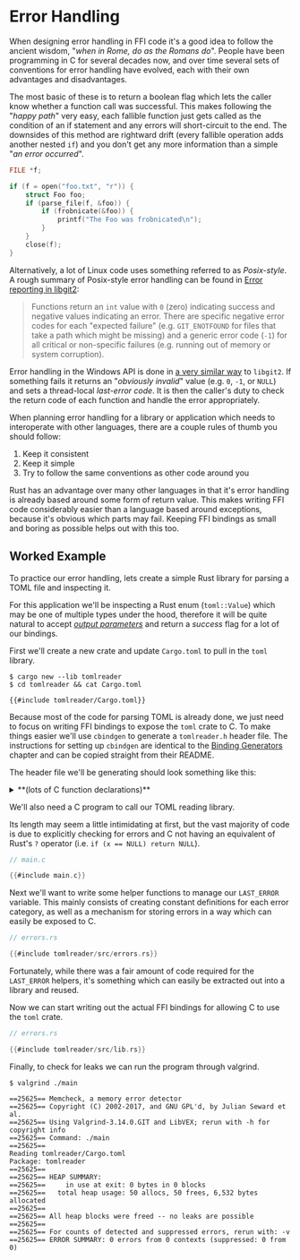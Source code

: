 # Error Handling

When designing error handling in FFI code it's a good idea to follow the ancient
wisdom, "*when in Rome, do as the Romans do*". People have been programming in C
for several decades now, and over time several sets of conventions for error
handling have evolved, each with their own advantages and disadvantages.

The most basic of these is to return a boolean flag which lets the caller know
whether a function call was successful. This makes following the "*happy path*"
very easy, each fallible function just gets called as the condition of an if
statement and any errors will short-circuit to the end. The downsides of this
method are rightward drift (every fallible operation adds another nested `if`)
and you don't get any more information than a simple "*an error occurred*".

```c
FILE *f;

if (f = open("foo.txt", "r")) {
    struct Foo foo;
    if (parse_file(f, &foo)) {
        if (frobnicate(&foo)) {
            printf("The Foo was frobnicated\n");
        }
    }
    close(f);
}
```

Alternatively, a lot of Linux code uses something referred to as *Posix-style*.
A rough summary of Posix-style error handling can be found in
[Error reporting in libgit2]:

> Functions return an `int` value with `0` (zero) indicating success and
> negative values indicating an error. There are specific negative error codes
> for each "expected failure" (e.g. `GIT_ENOTFOUND` for files that take a path
> which might be missing) and a generic error code (`-1`) for all critical or
> non-specific failures (e.g. running out of memory or system corruption).

Error handling in the Windows API is done in [a very similar way][winapi] to
`libgit2`. If something fails it returns an "*obviously invalid*" value (e.g.
`0`, `-1`, or `NULL`) and sets a thread-local *last-error code*. It is then the
caller's duty to check the return code of each function and handle the error
appropriately.

When planning error handling for a library or application which needs to
interoperate with other languages, there are a couple rules of thumb you should
follow:

1. Keep it consistent
2. Keep it simple
3. Try to follow the same conventions as other code around you

Rust has an advantage over many other languages in that it's error handling is
already based around some form of return value. This makes writing FFI code
considerably easier than a language based around exceptions, because it's
obvious which parts may fail. Keeping FFI bindings as small and boring as
possible helps out with this too.

## Worked Example

To practice our error handling, lets create a simple Rust library for parsing a
TOML file and inspecting it.

For this application we'll be inspecting a Rust enum (`toml::Value`) which may
be one of multiple types under the hood, therefore it will be quite natural to
accept [*output parameters*] and return a *success* flag for a lot of our
bindings.

First we'll create a new crate and update `Cargo.toml` to pull in the `toml`
library.

```console
$ cargo new --lib tomlreader
$ cd tomlreader && cat Cargo.toml

{{#include tomlreader/Cargo.toml}}
```

Because most of the code for parsing TOML is already done, we just need to focus
on writing FFI bindings to expose the `toml` crate to C. To make things easier
we'll use `cbindgen` to generate a `tomlreader.h` header file. The instructions
for setting up `cbindgen` are identical to the [Binding Generators] chapter and
can be copied straight from their README.

The header file we'll be generating should look something like this:

<details>
<summary>**(lots of C function declarations)**</summary>

```c
// tomlreader.h

{{#include tomlreader/tomlreader.h}}
```
</details>

We'll also need a C program to call our TOML reading library.

Its length may seem a little intimidating at first, but the vast majority of
code is due to explicitly checking for errors and C not having an equivalent of
Rust's `?` operator (i.e. `if (x == NULL) return NULL`).

```c
// main.c

{{#include main.c}}
```

Next we'll want to write some helper functions to manage our `LAST_ERROR`
variable. This mainly consists of creating constant definitions for each error
category, as well as a mechanism for storing errors in a way which can easily
be exposed to C.

```rust
// errors.rs

{{#include tomlreader/src/errors.rs}}
```

Fortunately, while there was a fair amount of code required for the `LAST_ERROR`
helpers, it's something which can easily be extracted out into a library and
reused.

Now we can start writing out the actual FFI bindings for allowing C to use the
`toml` crate.

```rust
// errors.rs

{{#include tomlreader/src/lib.rs}}
```

Finally, to check for leaks we can run the program through valgrind.

```console
$ valgrind ./main

==25625== Memcheck, a memory error detector
==25625== Copyright (C) 2002-2017, and GNU GPL'd, by Julian Seward et al.
==25625== Using Valgrind-3.14.0.GIT and LibVEX; rerun with -h for copyright info
==25625== Command: ./main
==25625==
Reading tomlreader/Cargo.toml
Package: tomlreader
==25625==
==25625== HEAP SUMMARY:
==25625==     in use at exit: 0 bytes in 0 blocks
==25625==   total heap usage: 50 allocs, 50 frees, 6,532 bytes allocated
==25625==
==25625== All heap blocks were freed -- no leaks are possible
==25625==
==25625== For counts of detected and suppressed errors, rerun with: -v
==25625== ERROR SUMMARY: 0 errors from 0 contexts (suppressed: 0 from 0)
```

[ffi_helpers]: https://crates.io/crates/ffi_helpers
[libgit2]: https://github.com/libgit2/libgit2/blob/master/docs/error-handling.md
[Error reporting in libgit2]: https://github.com/libgit2/libgit2/blob/master/docs/error-handling.md
[winapi]: https://docs.microsoft.com/en-au/windows/desktop/Debug/last-error-code
[Binding Generators]: ../binding-generators/index.md
[*output parameters*]: https://en.wikipedia.org/wiki/Parameter_(computer_programming)#Output_parameters
